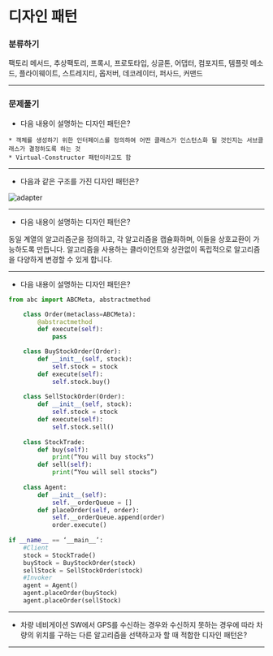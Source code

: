 # 디자인 패턴



### 분류하기



팩토리 메서드, 추상팩토리, 프록시, 프로토타입, 싱글톤, 어댑터, 컴포지트,
템플릿 메소드, 플라이웨이트, 스트레지티, 옵저버, 데코레이터, 퍼사드, 커맨드


---



### 문제풀기



* 다음 내용이 설명하는 디자인 패턴은?  

```
* 객체를 생성하기 위한 인터페이스를 정의하여 어떤 클래스가 인스턴스화 될 것인지는 서브클래스가 결정하도록 하는 것
* Virtual-Constructor 패턴이라고도 함
```



---



* 다음과 같은 구조를 가진 디자인 패턴은?

![adapter](https://user-images.githubusercontent.com/75229881/109116194-7c042680-7783-11eb-8b2c-a3d387bc66fe.PNG)

---



* 다음 내용이 설명하는 디자인 패턴은?


동일 계열의 알고리즘군을 정의하고, 각 알고리즘을 캡슐화하며, 이들을 상호교환이 가능하도록 만듭니다. 
알고리즘을 사용하는 클라이언트와 상관없이 독립적으로 알고리즘을 다양하게 변경할 수 있게 합니다.



---

* 다음 내용이 설명하는 디자인 패턴은?

```python
from abc import ABCMeta, abstractmethod

    class Order(metaclass=ABCMeta):
    	@abstractmethod
        def execute(self):
            pass

    class BuyStockOrder(Order):
        def __init__(self, stock):
        	self.stock = stock
        def execute(self):
        	self.stock.buy()
    
    class SellStockOrder(Order):
        def __init__(self, stock):
        	self.stock = stock
        def execute(self):
        	self.stock.sell()
    
    class StockTrade:
        def buy(self):
        	print(“You will buy stocks”)
        def sell(self):
        	print(“You will sell stocks”)
    
    class Agent:
        def __init__(self):
        	self.__orderQueue = []
        def placeOrder(self, order):
        	self.__orderQueue.append(order)
    		order.execute()
    
if __name__ == ‘__main__’:
    #Client
    stock = StockTrade()
    buyStock = BuyStockOrder(stock)
    sellStock = SellStockOrder(stock)
    #Invoker
    agent = Agent()
    agent.placeOrder(buyStock)
    agent.placeOrder(sellStock)
```



---

* 차량 네비게이션 SW에서 GPS를 수신하는 경우와 수신하지 못하는 경우에 따라 차량의 위치를 구하는 다른 알고리즘을 선택하고자 할 때 적합한 디자인 패턴은?

---

